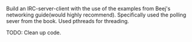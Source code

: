 Build an IRC-server-client with the use of the examples from Beej's networking guide(would highly recommend). Specifically used the polling sever from the book. Used pthreads for threading.

TODO:
Clean up code.
